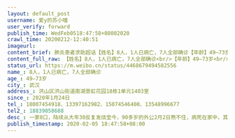 ```yaml
---
layout: default_post
username: 爱y的苏小喵
user_verify: forward
publish_time: WedFeb0518:47:58+08002020
crawl_time: 20200212-12:40:51
imageurl: 
content_brief: 肺炎患者求助超话【姓名】8人，1人已病亡，7人全部确诊【年龄】49—73岁【所在城市】武汉【所在小区、社区】洪山区洪山街道南湖景虹花园18栋1单元1403室【患病时间】2020年1月24日【联系方式】18007454918、13397162982、15074546400、13548996677【其他紧急联系人】18839058688【病情描述 ...全文
content_full_raw: 【姓名】8人，1人已病亡，7人全部确诊<br/>【年龄】49—73岁<br/>【所在城市】武汉<br/>【所在小区、社区】洪山区洪山街道南湖景虹花园18栋1单元1403室<br/>【患病时间】2020年1月24日<br/>【联系方式】18007454918、13397162982、15074546400、13548996677<br/>【其他紧急联系人】18839058688<br/>【病情描述】一家8口，陆续从大年30反复发烧至今，90多岁的外公2月2日熬不住，病死在家中，其余7人全部CT确诊，都是CT显示双肺感染，纹理增多，两肺见散在片状、斑片状致密影，部分呈磨玻璃改变，边界模糊，多人患有糖尿病、高血压、高血脂，其中还有半年前做过肺癌手术的，目前还是反复高烧还有呼吸困难，持续高烧10天有余，急切需要入院治疗。
status_url: https://m.weibo.cn/status/4468679494582556
name_: 8人，1人已病亡，7人全部确诊
age_: 49—73岁
city_: 武汉
address_: 洪山区洪山街道南湖景虹花园18栋1单元1403室
since_: 2020年1月24日
tel_: 18007454918、13397162982、15074546400、13548996677
tel2_: 18839058688
desc_: 一家8口，陆续从大年30反复发烧至今，90多岁的外公2月2日熬不住，病死在家中，其余7人全部CT确诊，都是CT显示双肺感染，纹理增多，两肺见散在片状、斑片状致密影，部分呈磨玻璃改变，边界模糊，多人患有糖尿病、高血压、高血脂，其中还有半年前做过肺癌手术的，目前还是反复高烧还有呼吸困难，持续高烧10天有余，急切需要入院治疗。
publish_timestamp: 2020-02-05 18:47:58+08:00
---
```

